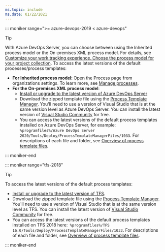```yaml
---
ms.topic: include
ms.date: 01/22/2021
---
```


::: moniker range=">= azure-devops-2019 < azure-devops" 

> [!TIP]
> With Azure DevOps Server, you can choose between using the Inherited process model or the On-premises XML process model. For details, see [Customize your work tracking experience, Choose the process model for your project collection](../../reference/customize-work.md#choose-the-process-model-for-your-project-collection). To access the latest versions of the default processes/process templates: 
> - **For Inherited process model**: Open the Process page from organizations settings. To learn more, see [Manage processes](../../organizations/settings/work/manage-process.md).
> - **For the On-premises XML process model**:   
>    - [Install or upgrade to the latest version of Azure DevOps Server](https://visualstudio.microsoft.com/downloads/) 
>    - Download the zipped template file using the [Process Template Manager](../work-items/guidance/manage-process-templates.md). You'll need to use a version of Visual Studio that is at the same version level as Azure DevOps Server. You can install the latest version of [Visual Studio Community](https://visualstudio.microsoft.com/downloads/) for free. 
>    - You can access the latest versions of the default process templates installed on Azure DevOps Server, for example: `%programfiles%/Azure DevOps Server 2020/Tools/Deploy/ProcessTemplateManagerFiles/1033`. For descriptions of each file and folder, see [Overview of process template files](../../reference/process-templates/overview-process-template-files.md).

::: moniker-end


::: moniker range="tfs-2018"

> [!TIP]  
> To access the latest versions of the default process templates: 
> - [Install or upgrade to the latest version of TFS](https://visualstudio.microsoft.com/downloads/). 
> - Download the zipped template file using the [Process Template Manager](../work-items/guidance/manage-process-templates.md). You'll need to use a version of Visual Studio that is at the same version level as TFS. You can install the latest version of [Visual Studio Community](https://visualstudio.microsoft.com/downloads/) for free. 
> - You can access the latest versions of the default process templates installed on TFS 2018 here:` %programfiles%/TFS 16.0/Tools/Deploy/ProcessTemplateManagerFiles/1033`. For descriptions of each file and folder, see [Overview of process template files](../../reference/process-templates/overview-process-template-files.md). 

::: moniker-end